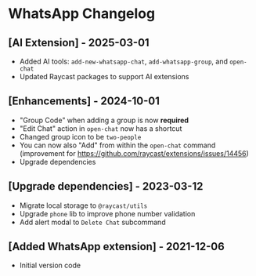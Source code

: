 # WhatsApp Changelog

## [AI Extension] - 2025-03-01
- Added AI tools: `add-new-whatsapp-chat`, `add-whatsapp-group`, and `open-chat`
- Updated Raycast packages to support AI extensions

## [Enhancements] - 2024-10-01
- "Group Code" when adding a group is now **required**
- "Edit Chat" action in `open-chat` now has a shortcut
- Changed group icon to be `two-people`
- You can now also "Add" from within the `open-chat` command (improvement for https://github.com/raycast/extensions/issues/14456)
- Upgrade dependencies

## [Upgrade dependencies] - 2023-03-12
- Migrate local storage to `@raycast/utils`
- Upgrade `phone` lib to improve phone number validation
- Add alert modal to `Delete Chat` subcommand

## [Added WhatsApp extension] - 2021-12-06
- Initial version code